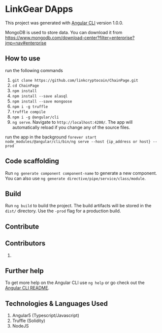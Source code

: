 # LinkGear DApps

This project was generated with [Angular CLI](https://github.com/angular/angular-cli) version 1.0.0.

MongoDB is used to store data. You can download it from https://www.mongodb.com/download-center?filter=enterprise?jmp=nav#enterprise

## How to use

run the following commands

1. `git clone https://github.com/linkcryptocoin/ChainPage.git`
2. `cd ChainPage`
3. `npm install`
4. `npm install --save alasql`
5. `npm install --save mongoose`
6. `npm i -g truffle`
7. `truffle compile`
8. `npm i -g @angular/cli`
9. `ng serve`. Navigate to `http://localhost:4200/`. The app will automatically reload if you change any of the source files.

run the app in the background
`forever start node_modules/@angular/cli/bin/ng serve --host {ip_address or host} --prod`

## Code scaffolding

Run `ng generate component component-name` to generate a new component. You can also use `ng generate directive/pipe/service/class/module`.

## Build

Run `ng build` to build the project. The build artifacts will be stored in the `dist/` directory. Use the `-prod` flag for a production build.

## Contribute

## Contributors
1. 

## Further help

To get more help on the Angular CLI use `ng help` or go check out the [Angular CLI README](https://github.com/angular/angular-cli/blob/master/README.md).

## Technologies & Languages Used
1. Angular5 (Typescript/Javascript)
2. Truffle (Solidity)
3. NodeJS
